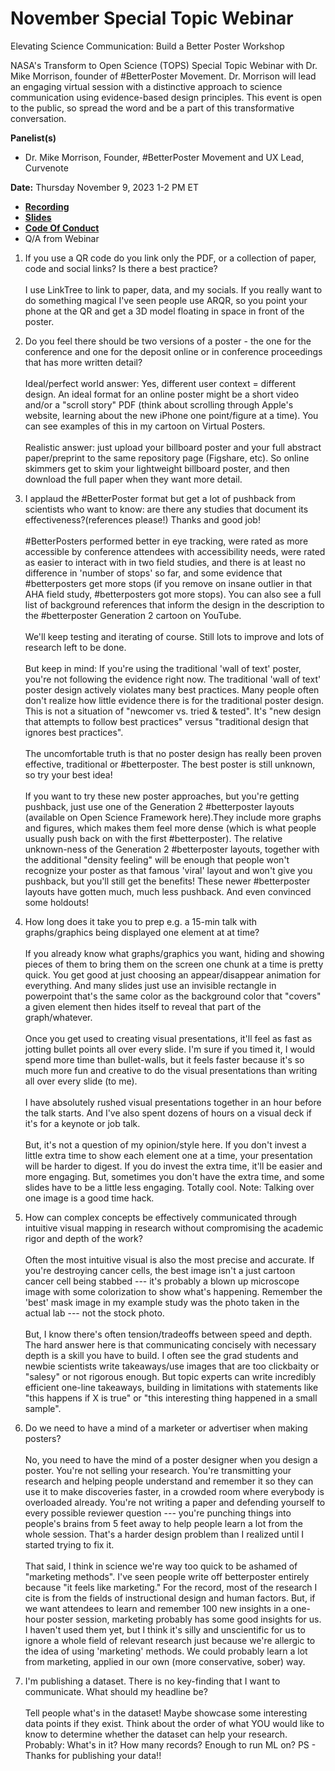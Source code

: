 # November Special Topic Webinar 

Elevating Science Communication: Build a Better Poster Workshop

NASA's Transform to Open Science (TOPS) Special Topic Webinar with Dr. Mike Morrison, founder of #BetterPoster Movement. Dr. Morrison will lead an engaging virtual session with a distinctive approach to science communication using evidence-based design principles. This event is open to the public, so spread the word and be a part of this transformative conversation.


**Panelist(s)**
- Dr. Mike Morrison, Founder, #BetterPoster Movement and UX Lead, Curvenote

**Date:** Thursday November 9, 2023 1-2 PM ET

- **[Recording]( https://www.youtube.com/watch?v=4jinqibSE6M)**
- **[Slides]( https://zenodo.org/records/10150808)**
- **[Code Of Conduct](../Code_Of_Conduct.md)**
-  Q/A from Webinar

1. If you use a QR code do you link only the PDF, or a collection of paper, code and social links? Is there a best practice?
<br><br>
I use LinkTree to link to paper, data, and my socials. If you really want to do something magical I've seen people use ARQR, so you point your phone at the QR and get a 3D model floating in space in front of the poster.

2. Do you feel there should be two versions of a poster - the one for the conference and one for the deposit online or in conference proceedings that has more written detail?
<br><br>
Ideal/perfect world answer: Yes, different user context = different design. An ideal format for an online poster might be a short video and/or a "scroll story" PDF (think about scrolling through Apple's website, learning about the new iPhone one point/figure at a time). You can see examples of this in my cartoon on Virtual Posters. 
<br><br>
Realistic answer: just upload your billboard poster and your full abstract paper/preprint to the same repository page (Figshare, etc). So online skimmers get to skim your lightweight billboard poster, and then download the full paper when they want more detail.  

3. I applaud the #BetterPoster format but get a lot of pushback from scientists who want to know: are there any studies that document its effectiveness?(references please!) Thanks and good job!
<br><br>
#BetterPosters performed better in eye tracking, were rated as more accessible by conference attendees with accessibility needs, were rated as easier to interact with in two field studies, and there is at least no difference in 'number of stops' so far, and some evidence that #betterposters get more stops (if you remove on insane outlier in that AHA field study, #betterposters got more stops). You can also see a full list of background references that inform the design in the description to the #betterposter Generation 2 cartoon on YouTube.
<br><br>
We'll keep testing and iterating of course. Still lots to improve and lots of research left to be done. 
<br><br>
But keep in mind: If you're using the traditional 'wall of text' poster, you're not following the evidence right now. The traditional 'wall of text' poster design actively violates many best practices. Many people often don't realize how little evidence there is for the traditional poster design. This is not a situation of "newcomer vs. tried & tested". It's "new design that attempts to follow best practices" versus "traditional design that ignores best practices". 
<br><br>
The uncomfortable truth is that no poster design has really been proven effective, traditional or #betterposter. The best poster is still unknown, so try your best idea!
<br><br>
If you want to try these new poster approaches, but you're getting pushback, just use one of the Generation 2 #betterposter layouts (available on Open Science Framework here).They include more graphs and figures, which makes them feel more dense (which is what people usually push back on with the first #betterposter). The relative unknown-ness of the Generation 2 #betterposter layouts, together with the additional "density feeling" will be enough that people won't recognize your poster as that famous 'viral' layout and won't give you pushback, but you'll still get the benefits! These newer #betterposter layouts have gotten much, much less pushback. And even convinced some holdouts!

4. How long does it take you to prep e.g. a 15-min talk with graphs/graphics being displayed one element at at time?
<br><br>
If you already know what graphs/graphics you want, hiding and showing pieces of them to bring them on the screen one chunk at a time is pretty quick. You get good at just choosing an appear/disappear animation for everything. And many slides just use an invisible rectangle in powerpoint that's the same color as the background color that "covers" a given element then hides itself to reveal that part of the graph/whatever.
<br><br>
Once you get used to creating visual presentations, it'll feel as fast as jotting bullet points all over every slide. I'm sure if you timed it, I would spend more time than bullet-walls, but it feels faster because it's so much more fun and creative to do the visual presentations than writing all over every slide (to me). 
<br><br>
I have absolutely rushed visual presentations together in an hour before the talk starts. And I've also spent dozens of hours on a visual deck if it's for a keynote or job talk. 
<br><br>
But, it's not a question of my opinion/style here. If you don't invest a little extra time to show each element one at a time, your presentation will be harder to digest. If you do invest the extra time, it'll be easier and more engaging. But, sometimes you don't have the extra time, and some slides have to be a little less engaging. Totally cool. Note: Talking over one image is a good time hack.

5. How can complex concepts be effectively communicated through intuitive visual mapping in research without compromising the academic rigor and depth of the work?
<br><br>
Often the most intuitive visual is also the most precise and accurate. If you're destroying cancer cells, the best image isn't a just cartoon cancer cell being stabbed --- it's probably a blown up microscope image with some colorization to show what's happening. Remember the 'best' mask image in my example study was the photo taken in the actual lab --- not the stock photo.
<br><br>
But, I know there's often tension/tradeoffs between speed and depth. The hard answer here is that communicating concisely with necessary depth is a skill you have to build. I often see the grad students and newbie scientists write takeaways/use images that are too clickbaity or "salesy" or not rigorous enough. But topic experts can write incredibly efficient one-line takeaways, building in limitations with statements like "this happens if X is true" or "this interesting thing happened in a small sample".

6. Do we need to have a mind of a marketer or advertiser when making posters?
<br><br>
No, you need to have the mind of a poster designer when you design a poster. You're not selling your research. You're transmitting your research and helping people understand and remember it so they can use it to make discoveries faster, in a crowded room where everybody is overloaded already. You're not writing a paper and defending yourself to every possible reviewer question --- you're punching things into people's brains from 5 feet away to help people learn a lot from the whole session. That's a harder design problem than I realized until I started trying to fix it. 
<br><br>
That said, I think in science we're way too quick to be ashamed of "marketing methods". I've seen people write off betterposter entirely because "it feels like marketing." For the record, most of the research I cite is from the fields of instructional design and human factors. But, if we want attendees to learn and remember 100 new insights in a one-hour poster session, marketing probably has some good insights for us. I haven't used them yet, but I think it's silly and unscientific for us to ignore a whole field of relevant research just because we're allergic to the idea of using 'marketing' methods. We could probably learn a lot from marketing, applied in our own (more conservative, sober) way. 

7. I'm publishing a dataset. There is no key-finding that I want to communicate. What should my headline be?
<br><br>
Tell people what's in the dataset! Maybe showcase some interesting data points if they exist. Think about the order of what YOU would like to know to determine whether the dataset can help your research. Probably: What's in it? How many records? Enough to run ML on? PS - Thanks for publishing your data!!